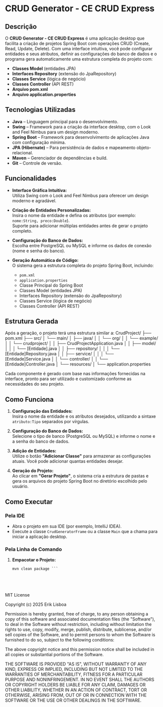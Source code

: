 # CRUD Generator - CE CRUD Express

## Descrição

O **CRUD Generator - CE CRUD Express** é uma aplicação desktop que facilita a criação de projetos Spring Boot com operações CRUD (Create, Read, Update, Delete). Com uma interface intuitiva, você pode configurar entidades e seus atributos, definir as configurações do banco de dados e o programa gera automaticamente uma estrutura completa do projeto com:

- **Classes Model** (entidades JPA)
- **Interfaces Repository** (extensão do JpaRepository)
- **Classes Service** (lógica de negócio)
- **Classes Controller** (API REST)
- **Arquivo pom.xml**
- **Arquivo application.properties**

## Tecnologias Utilizadas

- **Java** – Linguagem principal para o desenvolvimento.
- **Swing** – Framework para a criação da interface desktop, com o Look and Feel Nimbus para um design moderno.
- **Spring Boot** – Framework para desenvolvimento de aplicações Java com configuração mínima.
- **JPA (Hibernate)** – Para persistência de dados e mapeamento objeto-relacional.
- **Maven** – Gerenciador de dependências e build.
- **Git** – Controle de versão.

## Funcionalidades

- **Interface Gráfica Intuitiva:**  
  Utiliza Swing com o Look and Feel Nimbus para oferecer um design moderno e agradável.

- **Criação de Entidades Personalizadas:**  
  Insira o nome da entidade e defina os atributos (por exemplo: `nome:String, preco:Double`).  
  Suporte para adicionar múltiplas entidades antes de gerar o projeto completo.

- **Configuração do Banco de Dados:**  
  Escolha entre PostgreSQL ou MySQL e informe os dados de conexão (nome e senha do banco).

- **Geração Automática de Código:**  
  O sistema gera a estrutura completa do projeto Spring Boot, incluindo:
  - `pom.xml`
  - `application.properties`
  - Classe Principal do Spring Boot
  - Classes Model (entidades JPA)
  - Interfaces Repository (extensão do JpaRepository)
  - Classes Service (lógica de negócio)
  - Classes Controller (API REST)

## Estrutura Gerada

Após a geração, o projeto terá uma estrutura similar a:
CrudProject/ ├── pom.xml ├── src/ │ └── main/ │ ├── java/ │ │ └── org/ │ │ └── example/ │ │ └── crudproject/ │ │ ├── CrudProjectApplication.java │ │ ├── model/ │ │ │ └── [Entidade].java │ │ ├── repository/ │ │ │ └── [Entidade]Repository.java │ │ ├── service/ │ │ │ └── [Entidade]Service.java │ │ └── controller/ │ │ └── [Entidade]Controller.java │ └── resources/ │ └── application.properties


Cada componente é gerado com base nas informações fornecidas na interface, pronto para ser utilizado e customizado conforme as necessidades do seu projeto.

## Como Funciona

1. **Configuração das Entidades:**  
   Insira o nome da entidade e os atributos desejados, utilizando a sintaxe `atributo:Tipo` separados por vírgulas.

2. **Configuração do Banco de Dados:**  
   Selecione o tipo de banco (PostgreSQL ou MySQL) e informe o nome e a senha do banco de dados.

3. **Adição de Entidades:**  
   Utilize o botão **"Adicionar Classe"** para armazenar as configurações atuais. Você pode adicionar quantas entidades desejar.

4. **Geração do Projeto:**  
   Ao clicar em **"Gerar Projeto"**, o sistema cria a estrutura de pastas e gera os arquivos do projeto Spring Boot no diretório escolhido pelo usuário.

## Como Executar

### Pela IDE

- Abra o projeto em sua IDE (por exemplo, IntelliJ IDEA).
- Execute a classe `CrudGeneratorFrame` ou a classe `Main` que a chama para iniciar a aplicação desktop.

### Pela Linha de Comando

1. **Empacotar o Projeto:**

   ``` 
   mvn clean package ``` 





MIT License

Copyright (c) 2025 Erik Lisboa

Permission is hereby granted, free of charge, to any person obtaining a copy
of this software and associated documentation files (the "Software"), to deal
in the Software without restriction, including without limitation the rights
to use, copy, modify, merge, publish, distribute, sublicense, and/or sell
copies of the Software, and to permit persons to whom the Software is
furnished to do so, subject to the following conditions:

The above copyright notice and this permission notice shall be included in all
copies or substantial portions of the Software.

THE SOFTWARE IS PROVIDED "AS IS", WITHOUT WARRANTY OF ANY KIND, EXPRESS OR
IMPLIED, INCLUDING BUT NOT LIMITED TO THE WARRANTIES OF MERCHANTABILITY,
FITNESS FOR A PARTICULAR PURPOSE AND NONINFRINGEMENT. IN NO EVENT SHALL THE
AUTHORS OR COPYRIGHT HOLDERS BE LIABLE FOR ANY CLAIM, DAMAGES OR OTHER
LIABILITY, WHETHER IN AN ACTION OF CONTRACT, TORT OR OTHERWISE, ARISING FROM,
OUT OF OR IN CONNECTION WITH THE SOFTWARE OR THE USE OR OTHER DEALINGS IN THE
SOFTWARE.


